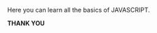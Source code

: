 Here you can learn all the basics of  JAVASCRIPT. 

______________________________THANK YOU______________________________
